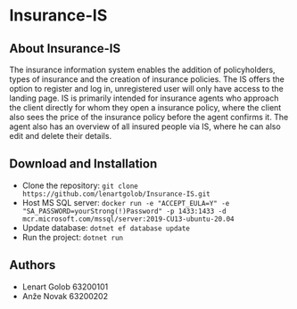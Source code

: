 # Insurance-IS

## About Insurance-IS
The insurance information system enables the addition of policyholders, types of insurance and the creation of insurance policies. The IS offers the option to register and log in, unregistered user will only have access to the landing page. IS is primarily intended for insurance agents who approach the client directly for whom they open a insurance policy, where the client also sees the price of the insurance policy before the agent confirms it. The agent also has an overview of all insured people via IS, where he can also edit and delete their details.


## Download and Installation

* Clone the repository: `git clone https://github.com/lenartgolob/Insurance-IS.git`
* Host MS SQL server: `docker run -e "ACCEPT_EULA=Y" -e "SA_PASSWORD=yourStrong(!)Password" -p 1433:1433 -d mcr.microsoft.com/mssql/server:2019-CU13-ubuntu-20.04`
* Update database: `dotnet ef database update`
* Run the project: `dotnet run`

## Authors
* Lenart Golob 63200101
* Anže Novak 63200202 

